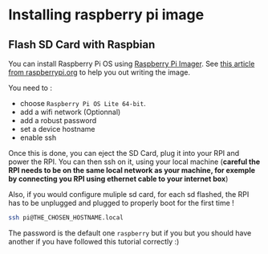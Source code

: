 # Installing raspberry pi image

## Flash SD Card with Raspbian 

You can install Raspberry Pi OS using [Raspberry Pi Imager](https://www.raspberrypi.com/software/). See [this article from raspberrypi.org](https://www.raspberrypi.org/documentation/installation/installing-images/) to help you out writing the image.

You need to :
- choose `Raspberry Pi OS Lite 64-bit`.
- add a wifi network (Optionnal)
- add a robust password
- set a device hostname
- enable ssh

Once this is done, you can eject the SD Card, plug it into your RPI and power the RPI. You can then ssh on it, using your local machine (**careful the RPI needs to be on the same local network as your machine, for exemple by connecting you RPI using ethernet cable to your internet box**)

Also, if you would configure muliple sd card, for each sd flashed, the RPI has to be unplugged and plugged to properly boot for the first time ! 

```bash
ssh pi@THE_CHOSEN_HOSTNAME.local
```

The password is the default one `raspberry` but if you but you should have another if you have followed this tutorial correctly :)